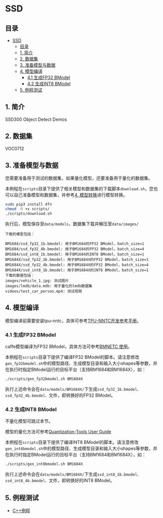 # SSD

## 目录

* [SSD](#SSD)
  * [目录](#目录)
  * [1. 简介](#1-简介)
  * [2. 数据集](#2-数据集)
  * [3. 准备模型与数据](#3-准备模型与数据)
  * [4. 模型编译](#4-模型编译)
    * [4.1 生成FP32 BModel](#41-生成fp32-bmodel)
    * [4.2 生成INT8 BModel](#42-生成int8-bmodel)
  * [5. 例程测试](#5-例程测试)
    


## 1. 简介
SSD300 Object Detect Demos

## 2. 数据集
VOC0712

## 3. 准备模型与数据

您需要准备用于测试的数据集，如果量化模型，还要准备用于量化的数据集。

本例程在`scripts`目录下提供了相关模型和数据集的下载脚本`download.sh`，您也可以自己准备模型和数据集，并参考[4. 模型转换](#4-模型转换)进行模型转换。
```bash
sudo pip3 install dfn
chmod -R +x scripts/
./scripts/download.sh
```
执行后，模型保存至`data/models`，数据集下载并解压至`data/images/`
```
下载的模型包括：

BM1684/ssd_fp32_1b.bmodel: 用于BM1684的FP32 BModel，batch_size=1
BM1684/ssd_fp32_4b.bmodel: 用于BM1684的FP32 BModel，batch_size=4
BM1684/ssd_int8_1b.bmodel: 用于BM1684的INT8 BModel，batch_size=1
BM1684X/ssd_fp32_1b.bmodel: 用于BM1684X的FP32 BModel，batch_size=1
BM1684X/ssd_fp32_4b.bmodel: 用于BM1684X的FP32 BModel，batch_size=4
BM1684X/ssd_int8_1b.bmodel: 用于BM1684X的INT8 BModel，batch_size=1
下载的数据包括：
images/vehicle_1.jpg: 测试图片
images/lmdb/data.mdb: 用于量化的lmdb数据集
videos/test_car_person.mp4: 测试视频
```


## 4. 模型编译

模型编译前需要安装tpu-nntc，具体可参考[TPU-NNTC开发参考手册]()。

### 4.1 生成FP32 BModel

caffe模型编译为FP32 BModel，具体方法可参考[BMNETC 使用](https://doc.sophgo.com/docs/3.0.0/docs_latest_release/nntc/html/usage/bmnetc.html)。

本例程在`scripts`目录下提供了编译FP32 BModel的脚本。请注意修改`gen_fp32bmodel.sh`中的模型路径、生成模型目录和输入大小shapes等参数，并在执行时指定BModel运行的目标平台（支持BM1684和BM1684X），如：

```bash
./scripts/gen_fp32bmodel.sh BM1684X
```

执行上述命令会在`data/models/BM1684X/`下生成`ssd_fp32_1b.bmodel、ssd_fp32_4b.bmodel、`文件，即转换好的FP32 BModel。

### 4.2 生成INT8 BModel

不量化模型可跳过本节。

模型的量化方法可参考[Quantization-Tools User Guide](https://doc.sophgo.com/docs/3.0.0/docs_latest_release/calibration-tools/html/index.html)

本例程在`scripts`目录下提供了编译INT8 BModel的脚本。请注意修改`gen_int8bmodel.sh`中的模型路径、生成模型目录和输入大小shapes等参数，并在执行时指定BModel运行的目标平台（支持BM1684和BM1684X），如：

```bash
./scripts/gen_int8bmodel.sh BM1684X
```

执行上述命令会在`data/models/BM1684X/`下生成`ssd_int8_1b.bmodel、ssd_int8_4b.bmodel、`文件，即转换好的INT8 BModel。


## 5. 例程测试
* [C++例程](cpp/README.md)



